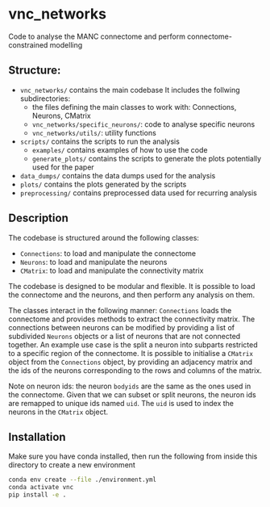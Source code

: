 # vnc_networks
Code to analyse the MANC connectome and perform connectome-constrained modelling

## Structure:
- `vnc_networks/` contains the main codebase
    It includes the follwing subdirectories:
    - the files defining the main classes to work with: Connections, Neurons, CMatrix
    - `vnc_networks/specific_neurons/`: code to analyse specific neurons
    - `vnc_networks/utils/`: utility functions
- `scripts/` contains the scripts to run the analysis
    - `examples/` contains examples of how to use the code
    - `generate_plots/` contains the scripts to generate the plots potentially used for the paper
- `data_dumps/` contains the data dumps used for the analysis
- `plots/` contains the plots generated by the scripts
- `preprocessing/` contains preprocessed data used for recurring analysis

## Description
The codebase is structured around the following classes:
- `Connections`: to load and manipulate the connectome
- `Neurons`: to load and manipulate the neurons
- `CMatrix`: to load and manipulate the connectivity matrix

The codebase is designed to be modular and flexible. It is possible to load the connectome and the neurons, and then perform any analysis on them. 

The classes interact in the following manner:
`Connections` loads the connectome and provides methods to extract the connectivity matrix. The connections between neurons can be modified by 
providing a list of subdivided `Neurons` objects or a list of neurons that are not connected together. An example use case is the split a neuron into subparts
restricted to a specific region of the connectome. 
It is possible to initialise a `CMatrix` object from the `Connections` object, by
providing an adjacency matrix and the ids of the neurons corresponding to the rows and columns of the matrix.

Note on neuron ids: the neuron `bodyids` are the same as the ones used in the connectome. Given that we can subset or split neurons, the neuron ids are 
remapped to unique ids named `uid`. The `uid` is used to index the neurons in the `CMatrix` object.

## Installation

Make sure you have conda installed, then run the following from inside this directory to create a new environment

```bash
conda env create --file ./environment.yml
conda activate vnc
pip install -e .
```
